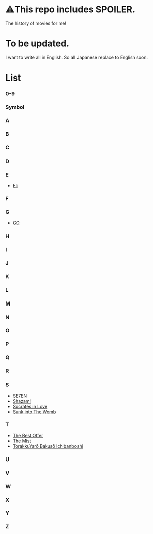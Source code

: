 # ⚠️This repo includes SPOILER.
The history of movies for me!

# To be updated.
I want to write all in English.
So all Japanese replace to English soon.

# List
### 0-9
### Symbol
### A
### B
### C
### D
### E
* [Eli](https://github.com/MasujimaRyohei/WatchedMovies/blob/master/Movies/Eli.md)
### F
### G
* [GO](https://github.com/MasujimaRyohei/WatchedMovies/blob/master/Movies/GO.md)
### H
### I
### J
### K
### L
### M
### N
### O
### P
### Q
### R
### S
* [SE7EN](https://github.com/MasujimaRyohei/WatchedMovies/blob/master/Movies/SE7EN.md)
* [Shazam!](https://github.com/MasujimaRyohei/WatchedMovies/blob/master/Movies/SHAZAM.md)
* [Socrates in Love](https://github.com/MasujimaRyohei/WatchedMovies/blob/master/Movies/SocratesInLove.md)
* [Sunk into The Womb](https://github.com/MasujimaRyohei/WatchedMovies/blob/master/Movies/SunkIntoTheWomb.md)

### T
* [The Best Offer](https://github.com/MasujimaRyohei/WatchedMovies/blob/master/Movies/TheBestOffer.md)
* [The Mist](https://github.com/MasujimaRyohei/WatchedMovies/blob/master/Movies/TheMist.md)
* [TorakkuYarō Bakusō Ichibanboshi](https://github.com/MasujimaRyohei/WatchedMovies/blob/master/Movies/TorakkuYar%C5%8DBakus%C5%8DIchibanboshi.md)
### U
### V
### W
### X
### Y
### Z
